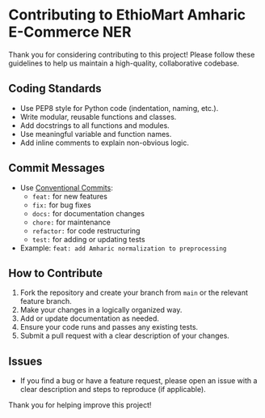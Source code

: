 # Contributing to EthioMart Amharic E-Commerce NER

Thank you for considering contributing to this project! Please follow these guidelines to help us maintain a high-quality, collaborative codebase.

## Coding Standards
- Use PEP8 style for Python code (indentation, naming, etc.).
- Write modular, reusable functions and classes.
- Add docstrings to all functions and modules.
- Use meaningful variable and function names.
- Add inline comments to explain non-obvious logic.

## Commit Messages
- Use [Conventional Commits](https://www.conventionalcommits.org/en/v1.0.0/):
  - `feat:` for new features
  - `fix:` for bug fixes
  - `docs:` for documentation changes
  - `chore:` for maintenance
  - `refactor:` for code restructuring
  - `test:` for adding or updating tests
- Example: `feat: add Amharic normalization to preprocessing`

## How to Contribute
1. Fork the repository and create your branch from `main` or the relevant feature branch.
2. Make your changes in a logically organized way.
3. Add or update documentation as needed.
4. Ensure your code runs and passes any existing tests.
5. Submit a pull request with a clear description of your changes.

## Issues
- If you find a bug or have a feature request, please open an issue with a clear description and steps to reproduce (if applicable).

Thank you for helping improve this project! 